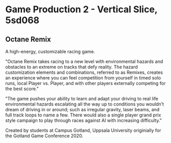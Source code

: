 Game Production 2 - Vertical Slice, 5sd068
=====================
Octane Remix
----------------------

A high-energy, customizable racing game.

"Octane Remix takes racing to a new level with environmental hazards and obstacles to an extreme on tracks that defy reality. The hazard customization elements and combinations, referred to as Remixes, creates an experience where you can feel competition from yourself in timed solo runs, local Player vs. Player, and with other players externally competing for the best score."

"The game pushes your ability to learn and adapt your driving to real life environmental hazards escalating all the way up to conditions you wouldn’t dream of driving in or around; such as irregular gravity, laser beams, and full track loops to name a few. There would also a single player grand prix style campaign to play through races against AI with increasing difficulty."

Created by students at Campus Gotland, Uppsala University originially for the Gotland Game Conference 2020.
